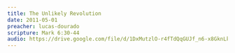 ```yaml
---
title: The Unlikely Revolution
date: 2011-05-01
preacher: lucas-dourado
scripture: Mark 6:30-44
audio: https://drive.google.com/file/d/1DxMutzlO-r4fTdQqGUJf_n6-x8GknLkw/view
---
```

